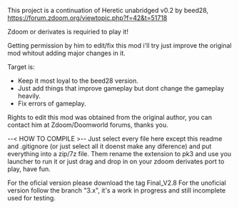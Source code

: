 This project is a continuation of Heretic unabridged v0.2 by beed28, https://forum.zdoom.org/viewtopic.php?f=42&t=51718

Zdoom or derivates is requiried to play it!

Getting permission by him to edit/fix this mod i'll try just improve the original mod whitout adding major changes in it.

Target is:
- Keep it most loyal to the beed28 version.
- Just add things that improve gameplay but dont change the gameplay heavily.
- Fix errors of gameplay.

Rights to edit this mod was obtained from the original author, you can contact him at Zdoom/Doomworld forums, thanks you.

--< HOW TO COMPILE >--
Just select every file here except this readme and .gitignore (or just select all it doenst make any diference) and put everything into a zip/7z file.
Them rename the extension to pk3 and use you launcher to run it or just drag and drop in on your zdoom derivates port to play, have fun.

For the oficial version please download the tag Final_V2.8
For the unoficial version follow the branch "3.x", it's a work in progress and still incomplete used for testing.